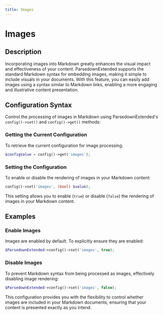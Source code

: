 ```yaml
---
title: Images
---
```


# Images

## Description

Incorporating images into Markdown greatly enhances the visual impact and effectiveness of your content. ParsedownExtended supports the standard Markdown syntax for embedding images, making it simple to include visuals in your documents. With this feature, you can easily add images using a syntax similar to Markdown links, enabling a more engaging and illustrative content presentation.

## Configuration Syntax

Control the processing of images in Markdown using ParsedownExtended's `config()->set()` and `config()->get()` methods:

### Getting the Current Configuration

To retrieve the current configuration for image processing:

```php
$configValue = config()->get('images');
```

### Setting the Configuration

To enable or disable the rendering of images in your Markdown content:

```php
config()->set('images', (bool) $value);
```

This setting allows you to enable (`true`) or disable (`false`) the rendering of images in your Markdown content.

## Examples

### Enable Images

Images are enabled by default. To explicitly ensure they are enabled:

```php
$ParsedownExtended->config()->set('images', true);
```

### Disable Images

To prevent Markdown syntax from being processed as images, effectively disabling image rendering:

```php
$ParsedownExtended->config()->set('images', false);
```

This configuration provides you with the flexibility to control whether images are included in your Markdown documents, ensuring that your content is presented exactly as you intend.